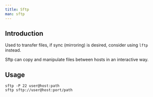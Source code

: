 ```yaml
---
title: Sftp
man: sftp
---
```


## Introduction

Used to transfer files,
if sync (mirroring) is desired,
consider using `lftp` instead.

Sftp can copy and manipulate files between hosts in an interactive way.

## Usage

```shell
sftp -P 22 user@host:path
sftp sftp://user@host:port/path
```
